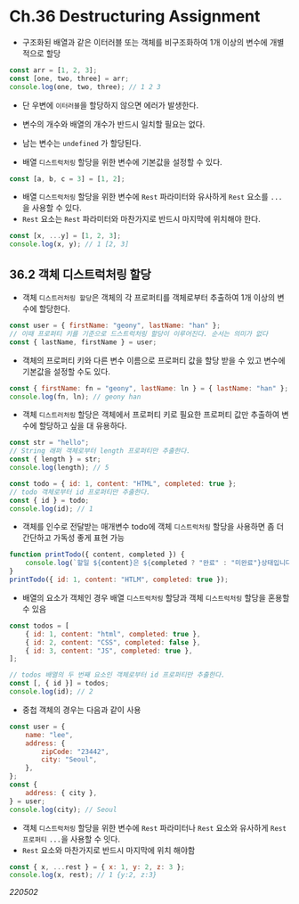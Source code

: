 # Ch.36 Destructuring Assignment

- 구조화된 배열과 같은 이터러블 또는 객체를 비구조화하여 1개 이상의 변수에 개별적으로 할당

```js
const arr = [1, 2, 3];
const [one, two, three] = arr;
console.log(one, two, three); // 1 2 3
```

- 단 우변에 `이터러블`을 할당하지 않으면 에러가 발생한다.
- 변수의 개수와 배열의 개수가 반드시 일치할 필요는 없다.
- 남는 변수는 `undefined` 가 할당된다.

- 배열 `디스트럭처링` 할당을 위한 변수에 기본값을 설정할 수 있다.

```js
const [a, b, c = 3] = [1, 2];
```

- 배열 `디스트럭처링` 할당을 위한 변수에 `Rest` 파라미터와 유사하게 `Rest` 요소를 `...` 을 사용할 수 있다.
- `Rest` 요소는 `Rest` 파라미터와 마찬가지로 반드시 마지막에 위치해야 한다.

```js
const [x, ...y] = [1, 2, 3];
console.log(x, y); // 1 [2, 3]
```

## 36.2 객체 디스트럭처링 할당

- 객체 `디스트러처링 할당`은 객체의 각 프로퍼티를 객체로부터 추출하여 1개 이상의 변수에 할당한다.

```js
const user = { firstName: "geony", lastName: "han" };
// 이때 프로퍼티 키를 기준으로 드스트럭처링 할당이 이루어진다. 순서는 의미가 없다
const { lastName, firstName } = user;
```

- 객체의 프로퍼티 키와 다른 변수 이름으로 프로퍼티 값을 할당 받을 수 있고 변수에 기본값을 설정할 수도 있다.

```js
const { firstName: fn = "geony", lastName: ln } = { lastName: "han" };
console.log(fn, ln); // geony han
```

- 객체 `디스트러처링` 할당은 객체에서 프로퍼티 키로 필요한 프로퍼티 값만 추출하여 변수에 할당하고 싶을 대 유용하다.

```js
const str = "hello";
// String 래퍼 객체로부터 length 프로퍼티만 추출한다.
const { length } = str;
console.log(length); // 5

const todo = { id: 1, content: "HTML", completed: true };
// todo 객체로부터 id 프로퍼티만 추출한다.
const { id } = todo;
console.log(id); // 1
```

- 객체를 인수로 전달받는 매개변수 todo에 객체 `디스트럭처링` 할당을 사용하면 좀 더 간단하고 가독성 좋게 표현 가능

```js
function printTodo({ content, completed }) {
	console.log(`할일 ${content}은 ${completed ? "완료" : "미완료"}상태입니다.`);
}
printTodo({ id: 1, content: "HTLM", completed: true });
```

- 배열의 요소가 객체인 경우 배열 `디스트럭처링` 할당과 객체 `디스트럭처링` 할당을 혼용할 수 있음

```js
const todos = [
	{ id: 1, content: "html", completed: true },
	{ id: 2, content: "CSS", completed: false },
	{ id: 3, content: "JS", completed: true },
];

// todos 배열의 두 번째 요소인 객체로부터 id 프로퍼티만 추출한다.
const [, { id }] = todos;
console.log(id); // 2
```

- 중첩 객체의 경우는 다음과 같이 사용

```js
const user = {
	name: "lee",
	address: {
		zipCode: "23442",
		city: "Seoul",
	},
};
const {
	address: { city },
} = user;
console.log(city); // Seoul
```

- 객체 `디스트럭처링` 할당을 위한 변수에 `Rest` 파라미터나 `Rest` 요소와 유사하게 `Rest 프로퍼티` `...`을 사용할 수 잇다.
- `Rest` 요소와 마찬가지로 반드시 마지막에 위치 해야함

```js
const { x, ...rest } = { x: 1, y: 2, z: 3 };
console.log(x, rest); // 1 {y:2, z:3}
```

_220502_
